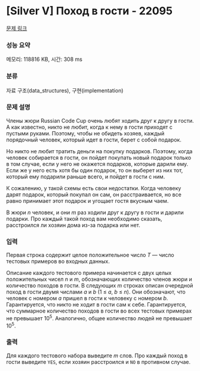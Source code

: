 # [Silver V] Поход в гости - 22095 

[문제 링크](https://www.acmicpc.net/problem/22095) 

### 성능 요약

메모리: 118816 KB, 시간: 308 ms

### 분류

자료 구조(data_structures), 구현(implementation)

### 문제 설명

<p>Члены жюри Russian Code Cup очень любят ходить друг к другу в гости. А как известно, никто не любит, когда к нему в гости приходят с пустыми руками. Поэтому, чтобы не обидеть хозяев, каждый порядочный человек, который идет в гости, берет с собой подарок.</p>

<p>Но никто не любит тратить деньги на покупку подарков. Поэтому, когда человек собирается в гости, он пойдет покупать новый подарок только в том случае, если у него не окажется подарков, которые дарили ему. Если же у него есть хотя бы один подарок, то он выберет из них тот, который ему подарили раньше всего, и пойдет в гости с ним.</p>

<p>К сожалению, у такой схемы есть свои недостатки. Когда человеку дарят подарок, который покупал он сам, он расстраивается, но все равно принимает этот подарок и угощает гостя вкусным чаем.</p>

<p>В жюри <i>n</i> человек, и они <i>m</i> раз ходили друг к другу в гости и дарили подарки. Про каждый такой поход вам необходимо сказать, расстроился ли хозяин дома из-за подарка или нет.</p>

### 입력 

 <p>Первая строка содержит целое положительное число <i>T</i> — число тестовых примеров во входных данных.</p>

<p>Описание каждого тестового примера начинается с двух целых положительных чисел <i>n</i> и <i>m</i>, обозначающих количество членов жюри и количество походов в гости. В следующих <i>m</i> строках описан очередной поход в гости двумя числами <i>a</i> и <i>b</i> (1 ≤ <i>a</i>, <i>b</i> ≤ <i>n</i>). Они обозначают, что человек с номером <i>a</i> пришел в гости к человеку с номером <i>b</i>. Гарантируется, что никто не ходит в гости сам к себе. Гарантируется, что суммарное количество походов в гости во всех тестовых примерах не превышает 10<sup>5</sup>. Аналогично, общее количество людей не превышает 10<sup>5</sup>.</p>

### 출력 

 <p>Для каждого тестового набора выведите <i>m</i> слов. Про каждый поход в гости выведите <code>YES</code>, если хозяин расстроился и <code>NO</code> в противном случае.</p>

